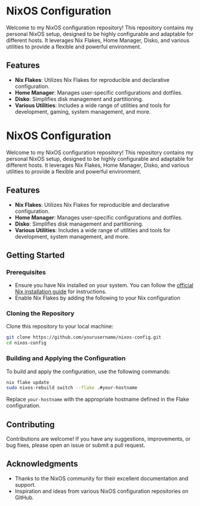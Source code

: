 # NixOS Configuration

Welcome to my NixOS configuration repository! This repository contains my personal NixOS setup, designed to be highly configurable and adaptable for different hosts. It leverages Nix Flakes, Home Manager, Disko, and various utilities to provide a flexible and powerful environment.

## Features

- **Nix Flakes**: Utilizes Nix Flakes for reproducible and declarative configuration.
- **Home Manager**: Manages user-specific configurations and dotfiles.
- **Disko**: Simplifies disk management and partitioning.
- **Various Utilities**: Includes a wide range of utilities and tools for development, gaming, system management, and more.

# NixOS Configuration

Welcome to my NixOS configuration repository! This repository contains my personal NixOS setup, designed to be highly configurable and adaptable for different hosts. It leverages Nix Flakes, Home Manager, Disko, and various utilities to provide a flexible and powerful environment.

## Features

- **Nix Flakes**: Utilizes Nix Flakes for reproducible and declarative configuration.
- **Home Manager**: Manages user-specific configurations and dotfiles.
- **Disko**: Simplifies disk management and partitioning.
- **Various Utilities**: Includes a wide range of utilities and tools for development, system management, and more.

## Getting Started

### Prerequisites

- Ensure you have Nix installed on your system. You can follow the [official Nix installation guide](https://nixos.org/download.html) for instructions.
- Enable Nix Flakes by adding the following to your Nix configuration 

### Cloning the Repository

Clone this repository to your local machine:

```sh
git clone https://github.com/yourusername/nixos-config.git
cd nixos-config
```

### Building and Applying the Configuration

To build and apply the configuration, use the following commands:

```sh
nix flake update
sudo nixos-rebuild switch --flake .#your-hostname
```

Replace `your-hostname` with the appropriate hostname defined in the Flake configuration.


## Contributing

Contributions are welcome! If you have any suggestions, improvements, or bug fixes, please open an issue or submit a pull request.

## Acknowledgments

- Thanks to the NixOS community for their excellent documentation and support.
- Inspiration and ideas from various NixOS configuration repositories on GitHub.
